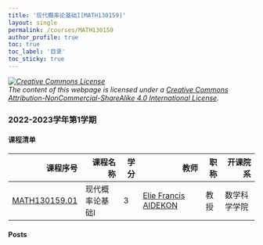 ```yaml
---
title: '现代概率论基础I[MATH130159]'
layout: single
permalink: /courses/MATH130159
author_profile: true
toc: true
toc_label: '目录'
toc_sticky: true
---
```



<div class='notice--warning'>
	<p><i><a rel='license' href='http://creativecommons.org/licenses/by-nc-sa/4.0/'><img alt='Creative Commons License' style='border-width:0' src='https://i.creativecommons.org/l/by-nc-sa/4.0/88x31.png' /></a><br /> The content of this webpage is licensed under a <a rel='license' href='http://creativecommons.org/licenses/by-nc-sa/4.0/'>Creative Commons Attribution-NonCommercial-ShareAlike 4.0 International License</a>.</i></p>
</div>

### 2022-2023学年第1学期


#### 课程清单

<div style='text-align: center;' id='MATH130159_2223F'> <table id='MATH130159_2223F_table'>
  <thead>
    <tr style="text-align: right;">
      <th>课程序号</th>
      <th>课程名称</th>
      <th>学分</th>
      <th>教师</th>
      <th>职称</th>
      <th>开课院系</th>
    </tr>
  </thead>
  <tbody>
    <tr>
      <td><a href='https://fdu-math.github.io/courses/class-id/MATH130159-01'>MATH130159.01</a></td>
      <td>现代概率论基础I</td>
      <td>3</td>
      <td><a href='https://fdu-math.github.io/teachers/Elie_Francis_AIDEKON'>Elie Francis AIDEKON</a></td>
      <td>教授</td>
      <td>数学科学学院</td>
    </tr>
  </tbody>
</table></div>

#### Posts


